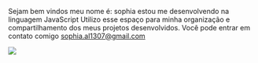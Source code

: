 Sejam bem vindos 
meu nome é: sophia 
estou me desenvolvendo na linguagem JavaScript
Utilizo esse espaço para minha organização e compartilhamento dos meus projetos desenvolvidos.
Você pode entrar em contato comigo
sophia.al1307@gmail.com


![](https://media1.tenor.com/m/TFsayPAQAjgAAAAd/minajcream-stantwitter.gif)
